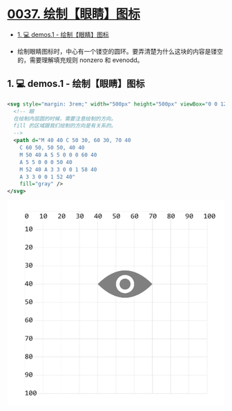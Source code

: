 # [0037. 绘制【眼睛】图标](https://github.com/Tdahuyou/TNotes.svg/tree/main/notes/0037.%20%E7%BB%98%E5%88%B6%E3%80%90%E7%9C%BC%E7%9D%9B%E3%80%91%E5%9B%BE%E6%A0%87)

<!-- region:toc -->
- [1. 💻 demos.1 - 绘制【眼睛】图标](#1--demos1---绘制眼睛图标)
<!-- endregion:toc -->
- 绘制眼睛图标时，中心有一个镂空的圆环。要弄清楚为什么这块的内容是镂空的，需要理解填充规则 nonzero 和 evenodd。

## 1. 💻 demos.1 - 绘制【眼睛】图标

```xml
<svg style="margin: 3rem;" width="500px" height="500px" viewBox="0 0 120 120" xmlns="http://www.w3.org/2000/svg">
  <!-- 眼
  在绘制内层圆的时候，需要注意绘制的方向。
  fill 的区域跟我们绘制的方向是有关系的。
  -->
  <path d="M 40 40 C 50 30, 60 30, 70 40
    C 60 50, 50 50, 40 40
    M 50 40 A 5 5 0 0 0 60 40
    A 5 5 0 0 0 50 40
    M 52 40 A 3 3 0 0 1 58 40
    A 3 3 0 0 1 52 40"
    fill="gray" />
</svg>
```

![](assets/2024-12-10-13-53-19.png)
